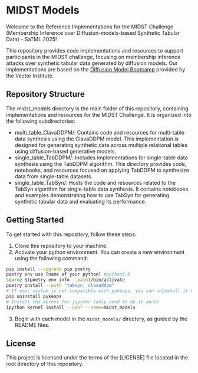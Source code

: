 # MIDST Models

Welcome to the Reference Implementations for the MIDST Challenge (Membership Inference over Diffusion-models-based Synthetic Tabular Data) - SaTML 2025!

This repository provides code implementations and resources to support participants in the MIDST challenge, focusing on membership inference attacks over synthetic tabular data generated by diffusion models. Our implementations are based on the [Diffusion Model Bootcamp](https://github.com/VectorInstitute/diffusion_model_bootcamp/tree/main) provided by the Vector Institute.



## Repository Structure
The midst_models directory is the main folder of this repository, containing implementations and resources for the MIDST Challenge. It is organized into the following subdirectories:
- multi_table_ClavaDDPM/: Contains code and resources for multi-table data synthesis using the ClavaDDPM model. This implementation is designed for generating synthetic data across multiple relational tables using diffusion-based generative models.
- single_table_TabDDPM/:  Includes implementations for single-table data synthesis using the TabDDPM algorithm. This directory provides code, notebooks, and resources focused on applying TabDDPM to synthesize data from single-table datasets.
- single_table_TabSyn/: Hosts the code and resources related to the TabSyn algorithm for single-table data synthesis. It contains notebooks and examples demonstrating how to use TabSyn for generating synthetic tabular data and evaluating its performance.

## Getting Started

To get started with this repository, follow these steps:
1. Clone this repository to your machine.
2. Activate your python environment. You can create a new environment using the following command:
```bash
pip install --upgrade pip poetry
poetry env use [name of your python] #python3.9
source $(poetry env info --path)/bin/activate
poetry install --with "tabsyn, clavaddpm"
# If your system is not compatible with pykeops, you can uninstall it using the following command
pip uninstall pykeops
# Install the kernel for jupyter (only need to do it once)
ipython kernel install --user --name=midst_models
```
3. Begin with each model in the `midst_models/` directory, as guided by the README files.

## License
This project is licensed under the terms of the [LICENSE] file located in the root directory of this repository.

